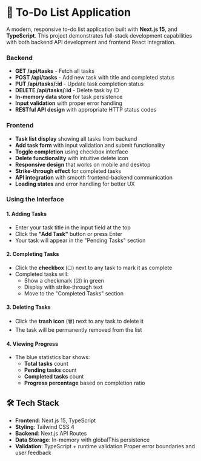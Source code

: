 # 📝 To-Do List Application

A modern, responsive to-do list application built with **Next.js 15**, and **TypeScript**. This project demonstrates full-stack development capabilities with both backend API development and frontend React integration.

### Backend
- **GET /api/tasks** - Fetch all tasks  
- **POST /api/tasks** - Add new task with title and completed status
- **PUT /api/tasks/:id** - Update task completion status
- **DELETE /api/tasks/:id** - Delete task by ID
- **In-memory data store** for task persistence
- **Input validation** with proper error handling
- **RESTful API design** with appropriate HTTP status codes

### Frontend
- **Task list display** showing all tasks from backend
- **Add task form** with input validation and submit functionality
- **Toggle completion** using checkbox interface
- **Delete functionality** with intuitive delete icon
- **Responsive design** that works on mobile and desktop
- **Strike-through effect** for completed tasks
- **API integration** with smooth frontend-backend communication
- **Loading states** and error handling for better UX

### Using the Interface

#### 1. **Adding Tasks**
- Enter your task title in the input field at the top
- Click the **"Add Task"** button or press Enter
- Your task will appear in the "Pending Tasks" section

#### 2. **Completing Tasks**
- Click the **checkbox** (☐) next to any task to mark it as complete
- Completed tasks will:
  - Show a checkmark (☑) in green
  - Display with strike-through text
  - Move to the "Completed Tasks" section

#### 3. **Deleting Tasks**
- Click the **trash icon** (🗑️) next to any task to delete it
- The task will be permanently removed from the list

#### 4. **Viewing Progress**
- The blue statistics bar shows:
  - **Total tasks** count
  - **Pending tasks** count  
  - **Completed tasks** count
  - **Progress percentage** based on completion ratio

## 🛠️ Tech Stack

- **Frontend**: Next.js 15,  TypeScript
- **Styling**: Tailwind CSS 4
- **Backend**: Next.js API Routes
- **Data Storage**: In-memory with globalThis persistence
- **Validation**: TypeScript + runtime validation
Proper error boundaries and user feedback
